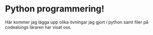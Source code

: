 # Python programmering!
Här kommer jag lägga upp olika övningar jag gjort i python samt filer på codealongs läraren har visat oss.
